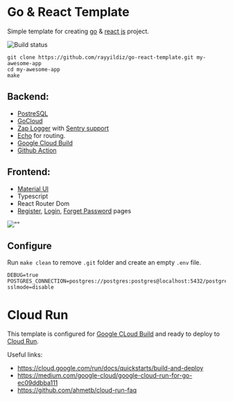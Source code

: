 # Go & React Template


Simple template for creating [go](https://golang.org) & [react js](https://reactjs.org/) project. 

![Build status](https://github.com/rayyildiz/go-react-template/workflows/ci/badge.svg)

```
git clone https://github.com/rayyildiz/go-react-template.git my-awesome-app
cd my-awesome-app
make
```

Backend: 
---

- [PostreSQL](https://github.com/lib/pq)
- [GoCloud](https://gocloud.dev/) 
- [Zap Logger](https://github.com/uber-go/zap) with [Sentry support](https://github.com/getsentry/sentry-go)
- [Echo](https://echo.labstack.com/) for routing.
- [Google Cloud Build](https://cloud.google.com/cloud-build)
- [Github Action](https://github.com/features/actions)

Frontend: 
---

- [Material UI](https://material-ui.com/)
- Typescript 
- React Router Dom
- [Register](web/app/src/Pages/Auth/RegisterPage.tsx), [Login](web/app/src/Pages/Auth/LoginPage.tsx), [Forget Password](web/app/src/Pages/Auth/ForgetPasswordPage.tsx) pages

![""](https://images.rayyildiz.dev/go-react-template.png)

## Configure

Run `make clean` to remove `.git` folder and create an empty `.env` file. 

```
DEBUG=true
POSTGRES_CONNECTION=postgres://postgres:postgres@localhost:5432/postgres?sslmode=disable
```

# Cloud Run

This template is configured for [Google CLoud Build](https://console.cloud.google.com/cloud-build/builds) and ready to deploy to [Cloud Run](https://cloud.google.com/run/).

Useful links:

- <https://cloud.google.com/run/docs/quickstarts/build-and-deploy> 
- <https://medium.com/google-cloud/google-cloud-run-for-go-ec09ddbba111> 
- <https://github.com/ahmetb/cloud-run-faq>
